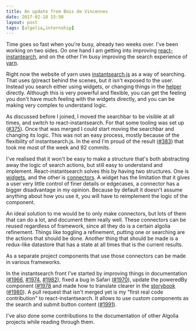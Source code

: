 ```yaml
---
title: An update from Bois de Vincennes
date: 2017-02-18 15:50
layout: post
tags: [algolia,internship]
---
```


Time goes so fast when you're busy, already two weeks over. I've been working on two sides. On one hand I am getting into improving [react-instantearch](https://community.algolia.com/instantsearch.js/react/), and on the other I'm busy improving the search experience of [yarn](https://yarnpkg.com/search).

Right now the website of yarn uses [instantsearch.js](https://community.algolia.com/instantsearch.js/) as a way of searching. That uses (p)react behind the scenes, but it isn't exposed to the user. Instead you search either using widgets, or changing things in the [helper](https://github.com/algolia/algoliasearch-helper-js) directly. Although this is very powerful and flexible, you can get the feeling you don't have much feeling with the widgets directly, and you can be making very complex to understand logic.

As discussed before I joined, I moved the searchbar to be visible at all times, and switch to react-instantsearch. For that some tooling was set up ([#375](https://github.com/yarnpkg/website/pull/375)). Once that was merged I could start moving the searchbar and changing its logic. This was not an easy process, mostly because of the flexibility of instantsearch.js. In the end I'm proud of the result ([#383](https://github.com/yarnpkg/website/pull/383)) that took me most of the week and 92 commits.

I've realised that it won't be easy to make a structure that's both abstracting away the logic of search actions, but still easy to understand and implement. React-instantsearch solves this by having two structures. One is [widgets](https://community.algolia.com/instantsearch.js/react/widgets/), and the other is [connectors](https://community.algolia.com/instantsearch.js/react/connectors). A widget has the limitation that it gives a user very little control of finer details or edgecases, a connector has a bigger disadvantage in my opinion. Because by default it doesn't assume anything about how you use it, you will have to reimplement the logic of the component.

An ideal solution to me would be to only make connectors, but lots of them that can do a lot, and document them really well. These connectors can be reused regardless of framework, since all they do is a certain algolia refinement. Things like toggling a refinement, putting one or searching are the actions that should be done. Another thing that should be made is a redux-like datastore that has a state at all times that is the current results.

As a separate project components that use those connectors can be made in various frameworks.

In the instantsearch front I've started by improving things in documentation ([#1966](https://github.com/algolia/instantsearch.js/pull/1966), [#1974](https://github.com/algolia/instantsearch.js/pull/1974), [#1982](https://github.com/algolia/instantsearch.js/pull/1982)), fixed a bug in Safari ([#1970](https://github.com/algolia/instantsearch.js/pull/1970)), update the poweredBy component ([#1978](https://github.com/algolia/instantsearch.js/pull/1978) and made how to translate clearer in the [storybook](https://community.algolia.com/instantsearch.js/react/storybook/?knob-translate=%7B%22submit%22%3Anull%2C%22reset%22%3Anull%2C%22submitTitle%22%3A%22Submit%20your%20search%20query.%22%2C%22resetTitle%22%3A%22Clear%20your%20search%20query.%22%2C%22placeholder%22%3A%22Search%20your%20website.%22%7D&selectedKind=SearchBox&selectedStory=playground&full=0&down=1&left=1&panelRight=1&downPanel=kadirahq%2Fstorybook-addon-knobs) ([#1980](https://github.com/algolia/instantsearch.js/pull/1980)). A pull request that isn't merged yet is my "first real code contribution" to react-instantsearch. It allows to use custom components as the search and submit button content ([#1991](https://github.com/algolia/instantsearch.js/pull/1991)).

I've also done some contributions to the documentation of other Algolia projects while reading through them.
